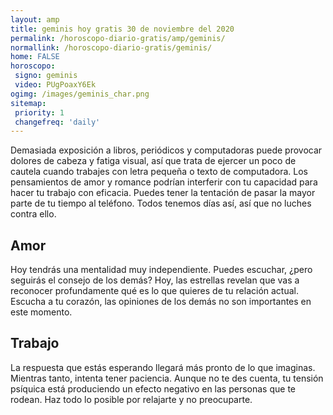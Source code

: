 ```yaml
---
layout: amp
title: geminis hoy gratis 30 de noviembre del 2020 
permalink: /horoscopo-diario-gratis/amp/geminis/
normallink: /horoscopo-diario-gratis/geminis/
home: FALSE
horoscopo:
 signo: geminis
 video: PUgPoaxY6Ek
ogimg: /images/geminis_char.png
sitemap:
 priority: 1
 changefreq: 'daily'
---
```



Demasiada exposición a libros, periódicos y computadoras puede provocar dolores de cabeza y fatiga visual, así que trata de ejercer un poco de cautela cuando trabajes con letra pequeña o texto de computadora. Los pensamientos de amor y romance podrían interferir con tu capacidad para hacer tu trabajo con eficacia. Puedes tener la tentación de pasar la mayor parte de tu tiempo al teléfono. Todos tenemos días así, así que no luches contra ello.

## Amor

Hoy tendrás una mentalidad muy independiente. Puedes escuchar, ¿pero seguirás el consejo de los demás? Hoy, las estrellas revelan que vas a reconocer profundamente qué es lo que quieres de tu relación actual. Escucha a tu corazón, las opiniones de los demás no son importantes en este momento.

## Trabajo

La respuesta que estás esperando llegará más pronto de lo que imaginas. Mientras tanto, intenta tener paciencia. Aunque no te des cuenta, tu tensión psíquica está produciendo un efecto negativo en las personas que te rodean. Haz todo lo posible por relajarte y no preocuparte.
